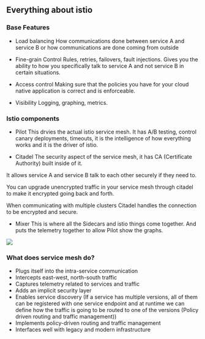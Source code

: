 ## Everything about istio

### Base Features

- Load balancing 
How communications done between service A and service B or how communications are done coming from outside

- Fine-grain Control
Rules, retries, failovers, fault injections. Gives you the ability to how you specifically talk to service A and not service B in certain situations.

- Access control
Making sure that the policies you have for your cloud native application is correct and is enforceable.

- Visibility
Logging, graphing, metrics.

### Istio components

- Pilot
This drvies the actual istio service mesh. It has A/B testing, control canary deployments, timeouts, it is the intelligence of how everything works and it is the driver of istio.

- Citadel
The security aspect of the service mesh, it has CA (Certificate Authority) built inside of it. 

It allows service A and service B talk to each other securely if they need to.

You can upgrade unencrypted traffic in your service mesh through citadel to make it encrypted going back and forth.

When communicating with multiple clusters Citadel handles the connection to be encrypted and secure.

- Mixer
This is where all the Sidecars and istio things come together. And puts the telemetry together to allow Pilot show the graphs.

![](https://istio.io/latest/docs/ops/deployment/architecture/arch.svg)

### What does service mesh do?

- Plugs itself into the intra-service communication
- Intercepts east-west, north-south traffic
- Captures telemetry related to services and traffic
- Adds an implicit security layer
- Enables service discovery (If a service has multiple versions, all of them can be registered with one service endpoint and at runtime we can define how the traffic is going to be routed to one of the versions (Policy driven routing and traffic management))
- Implements policy-driven routing and traffic management
- Interfaces well with legacy and modern infrastructure







